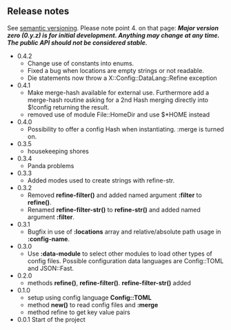 ## Release notes

See [semantic versioning](http://semver.org/). Please note point 4. on
that page: ***Major version zero (0.y.z) is for initial development. Anything may
change at any time. The public API should not be considered stable.***

* 0.4.2
  * Change use of constants into enums.
  * Fixed a bug when locations are empty strings or not readable.
  * Die statements now throw a X::Config::DataLang::Refine exception
* 0.4.1
  * Make merge-hash available for external use. Furthermore add a merge-hash routine asking for a 2nd Hash merging directly into $!config returning the result.
  * removed use of module File::HomeDir and use $\*HOME instead
* 0.4.0
  * Possibility to offer a config Hash when instantiating. :merge is turned on.
* 0.3.5
  * housekeeping shores
* 0.3.4
  * Panda problems
* 0.3.3
  * Added modes used to create strings with refine-str.
* 0.3.2
  * Removed **refine-filter()** and added named argument **:filter** to **refine()**.
  * Renamed **refine-filter-str()** to **refine-str()** and added named argument **:filter**.
* 0.3.1
  * Bugfix in use of **:locations** array and relative/absolute path usage in **:config-name**.
* 0.3.0
  * Use **:data-module** to select other modules to load other types of config files. Possible configuration data languages are Config::TOML and JSON::Fast.
* 0.2.0
  * methods **refine()**, **refine-filter()**. **refine-filter-str()** added
* 0.1.0
  * setup using config language **Config::TOML**
  * method **new()** to read config files and **:merge**
  * method refine to get key value pairs
* 0.0.1 Start of the project
